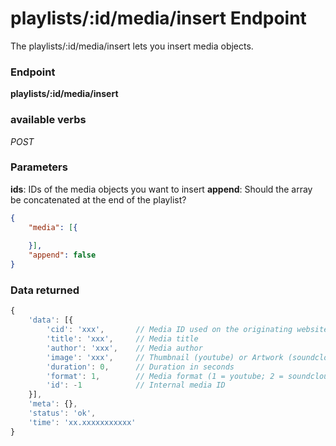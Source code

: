 # playlists/:id/media/insert Endpoint

The playlists/:id/media/insert lets you insert media objects.

### Endpoint

**playlists/:id/media/insert**

### available verbs

_POST_

### Parameters

**ids**: IDs of the media objects you want to insert
**append**: Should the array be concatenated at the end of the playlist?

```json
{
    "media": [{
        
    }],
    "append": false
}
```

### Data returned

```js
{
    'data': [{
        'cid': 'xxx',       // Media ID used on the originating website
        'title': 'xxx',     // Media title
        'author': 'xxx',    // Media author
        'image': 'xxx',     // Thumbnail (youtube) or Artwork (soundcloud)
        'duration': 0,      // Duration in seconds
        'format': 1,        // Media format (1 = youtube; 2 = soundcloud)
        'id': -1            // Internal media ID
    }],
    'meta': {},
    'status': 'ok',
    'time': 'xx.xxxxxxxxxxx'
}
```